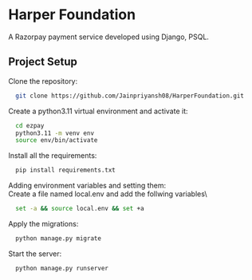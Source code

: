 
# Harper Foundation

A Razorpay payment service developed using Django, PSQL.



## Project Setup

Clone the repository: 
```bash
  git clone https://github.com/Jainpriyansh08/HarperFoundation.git
```

Create a python3.11 virtual environment and activate it:
```bash
  cd ezpay
  python3.11 -m venv env
  source env/bin/activate
```
Install all the requirements: 
```bash
  pip install requirements.txt
```
Adding environment variables and setting them:\
Create a file named local.env and add the follwing variables\

```bash
  set -a && source local.env && set +a
```
Apply the migrations:
```bash
  python manage.py migrate
```
Start the server:
```bash
  python manage.py runserver
```